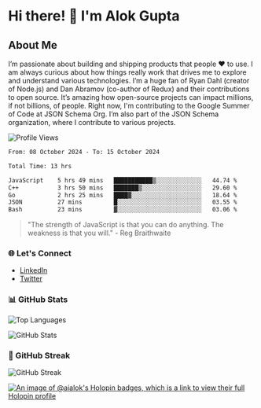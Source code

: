 # Hi there! 👋 I'm Alok Gupta

## About Me
I’m passionate about building and shipping products that people ❤️ to use. I am always curious about how things really work that drives me to explore and understand various technologies. I’m a huge fan of Ryan Dahl (creator of Node.js) and Dan Abramov (co-author of Redux) and their contributions to open source. It’s amazing how open-source projects can impact millions, if not billions, of people. Right now, I'm contributing to the Google Summer of Code at JSON Schema Org. I’m also part of the JSON Schema organization, where I contribute to various projects.

![Profile Views](https://komarev.com/ghpvc/?username=aialok&label=Profile%20views&color=0e75b6&style=flat)

<!--START_SECTION:waka-->

```txt
From: 08 October 2024 - To: 15 October 2024

Total Time: 13 hrs

JavaScript    5 hrs 49 mins   ███████████▒░░░░░░░░░░░░░   44.74 %
C++           3 hrs 50 mins   ███████▒░░░░░░░░░░░░░░░░░   29.60 %
Go            2 hrs 25 mins   ████▓░░░░░░░░░░░░░░░░░░░░   18.64 %
JSON          27 mins         █░░░░░░░░░░░░░░░░░░░░░░░░   03.55 %
Bash          23 mins         ▓░░░░░░░░░░░░░░░░░░░░░░░░   03.06 %
```

<!--END_SECTION:waka-->

> "The strength of JavaScript is that you can do anything. The weakness is that you will." - Reg Braithwaite

### 🌐 Let's Connect
- [LinkedIn](https://www.linkedin.com/in/aialok/)
- [Twitter](https://twitter.com/ai_alok)

### 📊 GitHub Stats
![Top Languages](https://github-readme-stats.vercel.app/api/top-langs/?username=aialok&layout=compact)

![GitHub Stats](https://github-readme-stats-peach-pi.vercel.app/api?username=aialok&show_icons=true&hide_title=true&include_all_commits=true&count_private=true&bg_color=45,2b8eaf,b222a8&text_color=ffffff&icon_color=ffffff&title_color=ffffff&border_color=000000)

### 🚀 GitHub Streak
![GitHub Streak](https://github-readme-streak-stats.herokuapp.com/?user=aialok)



[![An image of @aialok's Holopin badges, which is a link to view their full Holopin profile](https://holopin.me/aialok)](https://holopin.io/@aialok)

